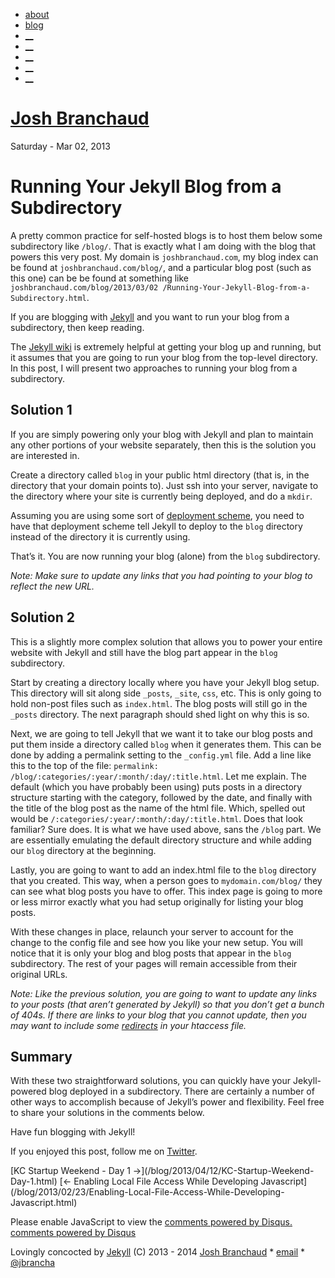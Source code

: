   * [about](/about.html)
  * [blog](/blog/)
  * [ __ ](http://www.informatik.uni-trier.de/~ley/pers/hd/b/Branchaud:Joshua.html)
  * [ __ ](http://github.com/jbranchaud)
  * [ __ ](http://flickr.com/jbranchaud)
  * [ __ ](https://twitter.com/jbrancha)
  * [ __ ](/feed.xml)

# [Josh Branchaud](/)

Saturday - Mar 02, 2013

# Running Your Jekyll Blog from a Subdirectory

A pretty common practice for self-hosted blogs is to host them below some
subdirectory like `/blog/`. That is exactly what I am doing with the blog that
powers this very post. My domain is `joshbranchaud.com`, my blog index can be
found at `joshbranchaud.com/blog/`, and a particular blog post (such as this
one) can be be found at something like `joshbranchaud.com/blog/2013/03/02
/Running-Your-Jekyll-Blog-from-a-Subdirectory.html`.

If you are blogging with [Jekyll](https://github.com/mojombo/jekyll) and you
want to run your blog from a subdirectory, then keep reading.

The [Jekyll wiki](https://github.com/mojombo/jekyll/wiki/Usage) is extremely
helpful at getting your blog up and running, but it assumes that you are going
to run your blog from the top-level directory. In this post, I will present
two approaches to running your blog from a subdirectory.

## Solution 1

If you are simply powering only your blog with Jekyll and plan to maintain any
other portions of your website separately, then this is the solution you are
interested in.

Create a directory called `blog` in your public html directory (that is, in
the directory that your domain points to). Just ssh into your server, navigate
to the directory where your site is currently being deployed, and do a
`mkdir`.

Assuming you are using some sort of [deployment
scheme](https://github.com/mojombo/jekyll/wiki/Deployment), you need to have
that deployment scheme tell Jekyll to deploy to the `blog` directory instead
of the directory it is currently using.

That’s it. You are now running your blog (alone) from the `blog` subdirectory.

_Note: Make sure to update any links that you had pointing to your blog to
reflect the new URL._

## Solution 2

This is a slightly more complex solution that allows you to power your entire
website with Jekyll and still have the blog part appear in the `blog`
subdirectory.

Start by creating a directory locally where you have your Jekyll blog setup.
This directory will sit along side `_posts`, `_site`, `css`, etc. This is only
going to hold non-post files such as `index.html`. The blog posts will still
go in the `_posts` directory. The next paragraph should shed light on why this
is so.

Next, we are going to tell Jekyll that we want it to take our blog posts and
put them inside a directory called `blog` when it generates them. This can be
done by adding a permalink setting to the `_config.yml` file. Add a line like
this to the top of the file: `permalink:
/blog/:categories/:year/:month/:day/:title.html`. Let me explain. The default
(which you have probably been using) puts posts in a directory structure
starting with the category, followed by the date, and finally with the title
of the blog post as the name of the html file. Which, spelled out would be
`/:categories/:year/:month/:day/:title.html`. Does that look familiar? Sure
does. It is what we have used above, sans the `/blog` part. We are essentially
emulating the default directory structure and while adding our `blog`
directory at the beginning.

Lastly, you are going to want to add an index.html file to the `blog`
directory that you created. This way, when a person goes to
`mydomain.com/blog/` they can see what blog posts you have to offer. This
index page is going to more or less mirror exactly what you had setup
originally for listing your blog posts.

With these changes in place, relaunch your server to account for the change to
the config file and see how you like your new setup. You will notice that it
is only your blog and blog posts that appear in the `blog` subdirectory. The
rest of your pages will remain accessible from their original URLs.

_Note: Like the previous solution, you are going to want to update any links
to your posts (that aren’t generated by Jekyll) so that you don’t get a bunch
of 404s. If there are links to your blog that you cannot update, then you may
want to include some
[redirects](http://www.javascriptkit.com/howto/htaccess7.shtml) in your
htaccess file._

## Summary

With these two straightforward solutions, you can quickly have your Jekyll-
powered blog deployed in a subdirectory. There are certainly a number of other
ways to accomplish because of Jekyll’s power and flexibility. Feel free to
share your solutions in the comments below.

Have fun blogging with Jekyll!

If you enjoyed this post, follow me on [Twitter](http://twitter.com/jbrancha).

[KC Startup Weekend - Day 1 ->](/blog/2013/04/12/KC-Startup-Weekend-
Day-1.html) [<- Enabling Local File Access While Developing
Javascript](/blog/2013/02/23/Enabling-Local-File-Access-While-Developing-
Javascript.html)

Please enable JavaScript to view the [comments powered by
Disqus.](http://disqus.com/?ref_noscript) [comments powered by
Disqus](http://disqus.com)

Lovingly concocted by [Jekyll](http://jekyllrb.com/) (C) 2013 - 2014 [Josh
Branchaud](http://joshbranchaud.com) * [email](mailto:jbranchaud@gmail.com) *
[@jbrancha](http://twitter.com/jbrancha)
